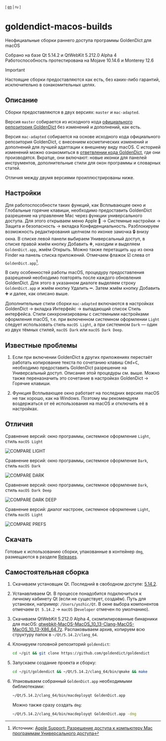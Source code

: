 <sup>[ [en](https://github.com/yozhic/goldendict-macos-builds/tree/main) | ru ]</sup>  

# goldendict-macos-builds

Неофициальные сборки раннего доступа программы GoldenDict для macOS

Собрано на базе Qt 5.14.2 и QtWebKit 5.212.0 Alpha 4  
Работоспособность протестирована на Mojave 10.14.6 и Monterey 12.6  

> [!IMPORTANT]
> Настоящие сборки предоставляются как есть, без каких-либо гарантий, исключительно в ознакомительных целях.

## Описание

Сборки предоставляются в двух версиях: `master` и `mac-adapted`.  

Версия `master` собирается из исходного кода [официального репозитория GoldenDict](https://github.com/goldendict/goldendict) без изменений и дополнений, как есть.  

Версия `mac-adapted` собирается на основе исходного кода официального репозитория GoldenDict, с внесением косметических изменений и дополнений для лучшей адаптации к внешнему виду macOS. С историей изменений можно ознакомиться в [ответвлении кода GoldenDict](https://github.com/yozhic/goldendict/tree/mac-adapted), где они производятся. Вкратце, они включают: новые иконки для панелей инструментов, дополнительные стили для окон программы и словарных статей.  

Отличия между двумя версиями проиллюстрированы ниже.  

## Настройки

Для работоспособности таких функций, как Всплывающее окно и Глобальные горячие клавиши, необходимо предоставить GoldenDict разрешение на управление Mac через функции универсального доступа. Для этого открываем меню Apple :green_apple: → Системные настройки → Защита и безопасность → вкладка Конфиденциальность. Разблокируем возможность редактирования щелчком по иконке замочка :lock: внизу окна. В списке левой панели выбираем Универсальный доступ, в списке правой жмём кнопку Добавить :heavy_plus_sign:, находим и выделяем `GoldenDict.app`, жмём Открыть. Можно также перетащить `app` из окна Finder на панель списка приложений. Отмечаем флажок :ballot_box_with_check: слева от `GoldenDict.app`[^1].  

[^1]: Источник: [Apple Support: Разрешение доступа к компьютеру Mac программам Универсального доступа](https://support.apple.com/ru-ru/guide/mac-help/mh43185/10.14/mac/10.14)  

В силу особенностей работы macOS, процедуру предоставления разрешений необходимо повторять после каждого обновления GoldenDict. Для этого в указанном диалоге выделяем строку `GoldenDict.app` и жмём кнопку Удалить :heavy_minus_sign:. Затем жмём кнопку Добавить :heavy_plus_sign: и далее, как описано выше.  

Дополнительные стили сборки `mac-adapted` включаются в настройках GoldenDict → вкладка Интерфейс → выпадающий список Стиль интерфейса. Стили синхронизированы с системными настройками оформления macOS, т.е. при включенном системном оформлении `Light` следует использовать стиль `macOS Light`, а при системном `Dark` — один из двух тёмных стилей, `macOS Dark` или `macOS Dark Deep`.  

## Известные проблемы

1. Если при включении GoldenDict в других приложениях перестаёт работать копирование текста по сочетанию клавиш <kbd>Cmd</kbd>+<kbd>C</kbd>, необходимо предоставить GoldenDict разрешение на Универсальный доступ. Описание этой процедуры см. выше. Можно также переназначить это сочетание в настройках GoldenDict → Горячие клавиши.

2. Функция Всплывающее окно работает на последних версиях macOS не так хорошо, как на Windows. Поэтому мы рекомендуем воздержаться от её использования на macOS и отключить её в настройках.  

## Отличия

Сравнение версий: окно программы, системное оформление `Light`, стиль `macOS Light`  

![COMPARE LIGHT](https://github.com/yozhic/goldendict-macos-builds/blob/main/screenshots/COMPARE_LIGHT.png)  

Сравнение версий: окно программы, системное оформление `Dark`, стиль `macOS Dark`  

![COMPARE DARK](https://github.com/yozhic/goldendict-macos-builds/blob/main/screenshots/COMPARE_DARK.png)  

Сравнение версий: окно программы, системное оформление `Dark`, стиль `macOS Dark Deep`  

![COMPARE DARK DEEP](https://github.com/yozhic/goldendict-macos-builds/blob/main/screenshots/COMPARE_DARK_DEEP.png)  

Сравнение версий: диалог настроек, системное оформление `Light`, стиль `macOS Light`  

![COMPARE PREFS](https://github.com/yozhic/goldendict-macos-builds/blob/main/screenshots/COMPARE_PREFS.png)  

## Скачать

Готовые к использованию сборки, упакованные в контейнер `dmg`, размещаются в разделе [Releases](https://github.com/yozhic/goldendict-macos-builds/releases).  

## Самостоятельная сборка

1. Скачиваем установщик Qt. Последний в свободном доступе: [5.14.2](https://download.qt.io/archive/qt/5.14/5.14.2/).  

2. Устанавливаем Qt. В процессе понадобится подключиться к личному кабинету Qt (если не существует, создаём). Путь для установки, например: `/Users/yozhic/Qt`. В окне выбора компонентов отмечаем `Qt 5.14.2` → `macOS` (`Developer` отмечен по умолчанию).  

3. Скачиваем QtWebKit 5.212.0 Alpha 4, скомпилированные бинарники для macOS: [qtwebkit-MacOS-MacOS_10_13-Clang-MacOS-MacOS_10_13-X86_64.7z](https://github.com/qtwebkit/qtwebkit/releases). Распаковываем архив, копируем всю структуру папок в `~/Qt/5.14.2/clang_64`.  

4. Клонируем головной репозиторий `goldendict`:  

   ```sh
   cd ~/git && git clone https://github.com/goldendict/goldendict
   ```
   
5. Запускаем создание проекта и сборку:  

   ```sh
   cd ~/git/goldendict && ~/Qt/5.14.2/clang_64/bin/qmake && make
   ```

6. Упаковываем собранный `GoldenDict.app` необходимыми библиотеками:  

   ```sh
   ~/Qt/5.14.2/clang_64/bin/macdeployqt GoldenDict.app
   ```

   Можно также сразу создать `dmg`:  
   
   ```sh
   ~/Qt/5.14.2/clang_64/bin/macdeployqt GoldenDict.app -dmg
   ```
